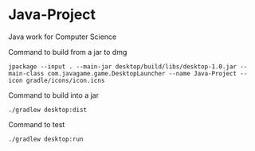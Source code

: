 # Java-Project
Java work for Computer Science

Command to build from a jar to dmg
```
jpackage --input . --main-jar desktop/build/libs/desktop-1.0.jar --main-class com.javagame.game.DesktopLauncher --name Java-Project --icon gradle/icons/icon.icns
```

Command to build into a jar
```
./gradlew desktop:dist
```

Command to test
```
./gradlew desktop:run
```
